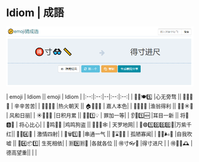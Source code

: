 # Idiom | 成語

<p align="center">
  <img src="ui/img.png" alt="Chengyu">
</p>
|  emoji  |  Idiom  ||  emoji  |  Idiom  | 
|:--:|:--:|--|:--:|:--:|
| 🤍🈚🍽️5️⃣ |心无旁骛 || 🤍🤍😣😣 | 辛辛苦苦|
| 🥵🔥🌿🌁  |热火朝天 || 🏠👩📔😍 | 嘉人本色|
| 🐠💋🉐💪 |渔翁得利 || 🐝🈴☀️🍐 | 风和日丽|
| ☀️🐔🌙😪 |日积月累 || 🥴➕1️⃣💡  | 罪加一等|
| 👂👀1️⃣🆕  |耳目一新 || 将🤍🅱🤍 | 将心比心|
| 🐔鸣🐶🌾  |鸡鸣狗盗 || 🌁🥕💧🕸️ | 天罗地网|
| 🥣🟣1️⃣0️⃣0️⃣0️⃣🔴|万紫千红|| 🐔🎻4️⃣🏹 | 激情四射|
| 🍢🗑️1️⃣💨 |串通一气 || 🦴⌛🥒🦟 | 孤陋寡闻|
| 🤳🐌🌬️🤫 |自我吹嘘 || 🥜4️⃣📦1️⃣| 生死相依|
| 🈹9️⃣🈹🦎 |各就各位 || 🉐寸👓📏 |得寸进尺 |
| 🉐🎂🔭🕰️ |德高望重|| | | 
